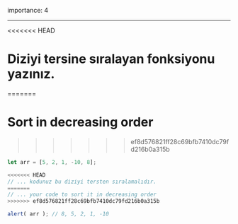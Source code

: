 importance: 4

---

<<<<<<< HEAD
# Diziyi tersine sıralayan fonksiyonu yazınız.
=======
# Sort in decreasing order
>>>>>>> ef8d576821ff28c69bfb7410dc79fd216b0a315b

```js
let arr = [5, 2, 1, -10, 8];

<<<<<<< HEAD
// ... kodunuz bu diziyi tersten sıralamalıdır.
=======
// ... your code to sort it in decreasing order
>>>>>>> ef8d576821ff28c69bfb7410dc79fd216b0a315b

alert( arr ); // 8, 5, 2, 1, -10
```

